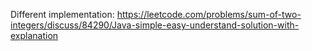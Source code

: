 Different implementation: https://leetcode.com/problems/sum-of-two-integers/discuss/84290/Java-simple-easy-understand-solution-with-explanation